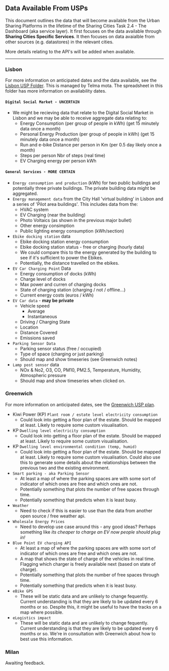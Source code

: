 ## Data Available From USPs

This document outlines the data that will become available from the Urban Sharing Platforms in the lifetime of the Sharing Cities Task 2.4 - The Dashboard (aka service layer). It first focuses on the data available through **Sharing Cities Specific Services**. It then focuses on data avaialble from other sources (e.g. datastores) in the relevant cities.

More details relating to the API's will be added when available. 

---


### Lisbon

For more information on anticipated dates and the data available, see the [Lisbon USP Folder](https://drive.google.com/drive/folders/0B-BYSa5GDvhZekdhZFJYR05iVDQ). This is managed by Telma mota. The spreadsheet in this folder has more information on availability dates. 

#### `Digital Social Market - UNCERTAIN`

- We might be recieving data that relate to the Digital Social Market in Lisbon and we may be able to receive aggregate data relating to:
    - Energy Consumption (per group of people in kWh) (get 15 minutely data once a month)
    - Personal Energy Production (per group of people in kWh) (get 15 minutely data once a month)
    - Run and e-bike Distance per person in Km (per 0.5 day likely once a month)
    - Steps per person	Nbr of steps (real time)
    - EV Charging energy per person	kWh

#### `General Services - MORE CERTAIN`

- `Energy consumption and production` (kWh) for two public buildings and potentially three private buildings. The private building data might be aggregated.
- `Energy management data` from the City Hall 'virtual building' in Lisbon and a series of 'Pilot area buildings'. This includes data from the:
    - HVAC system
    - EV Charging (near the building)
    - Photo Voltaics (as shown in the previous major bullet)
    - Other energy consimption
    - Public lighting energy consumption (kWh/section)
- `Ebike docking station` data
    - Ebike docking station energy consumption
    - Ebike docking station status - free or charging (hourly data)
    - We could compare this to the energy generated by the building to see if it's sufficient to power the Ebikes. 
    - Potentially, the distance travelled on the ebikes. 
- `EV Car Charging Point` Data
    - Energy consumption of docks (kWh)
    - Charge level of docks
    - Max power and curren  of charging docks
    - State of charging station (charging / not / offline...)
    - Current energy costs (euros / kWh)
- `EV Car data` - __may be private__
    - Vehicle speed
        - Average
        - Instantaneous
    - Driving / Charging State
    - Location
    - Distance Covered
    - Emissions saved
- `Parking Sensor Data`
    - Parking sensor status (free / occupied)
    - Type of space (charging or just parking)
    - Should map and show timeseries (see Greenwich notes)
- `Lamp post sensor` data
    - NOx & No2, O3, CO, PM10, PM2.5, Temperature, Humidity, Atmospheric pressure
    - Should map and show timeseries when clicked on. 
### Greenwich

For more information on anticipated dates, see the [Greenwich USP plan](https://docs.google.com/spreadsheets/d/1mWTsh-IIZ8ZosO-Tm_hDV8RSGFfA8Br8RMQUUti-PEE/edit?ts=5b616ddb#gid=0).

- Kiwi Power (KP) `Plant room / estate level electricity consumption`
    - Could look into getting a floor plan of the estate. Should be mapped at least. Likely to require some custom visualisation. 
- KP `Dwelling level electricity consumption`
    - Could look into getting a floor plan of the estate. Should be mapped at least. Likely to require some custom visualisation. 
- KP `Dwelling level environmental condition (temp, humid)`
    - Could look into getting a floor plan of the estate. Should be mapped at least. Likely to require some custom visualisation. Could also use this to generate some details about the relationships between the previous two and the existing environment. 
- `Smart parking - aka Parking Sensor`
    - At least a map of where the parking spaces are with some sort of indicator of which ones are free and which ones are not. 
    - Potentially something that plots the number of free spaces through time.
    - Potentially something that predicts when it is least busy. 
- `Weather`
    - Need to check if this is easier to use than the data from another open source / free weather api. 
- `Wholesale Energy Prices`
    - Need to develop use case around this - any good ideas? Perhaps something like *its cheaper to charge an EV now people should plug in!*
- `Blue Point EV charging API`
    - At least a map of where the parking spaces are with some sort of indicator of which ones are free and which ones are not. 
    - A map that shows the state of charge of the vehicles in real time. Flagging which charger is freely available next (based on state of charge).
    - Potentially something that plots the number of free spaces through time.
    - Potentially something that predicts when it is least busy. 
- `eBike GPS`
    - These will be static data and are unlikely to change fequently. Current understanding is that they are likely to be updated every 6 months or so. Despite this, it might be useful to have the tracks on a map where possible. 
- `eLogistics impact`
    - These will be static data and are unlikely to change fequently. Current understanding is that they are likely to be updated every 6 months or so. We're in consultation with Greenwich about how to best use this information. 

### Milan

Awaiting feedback. 